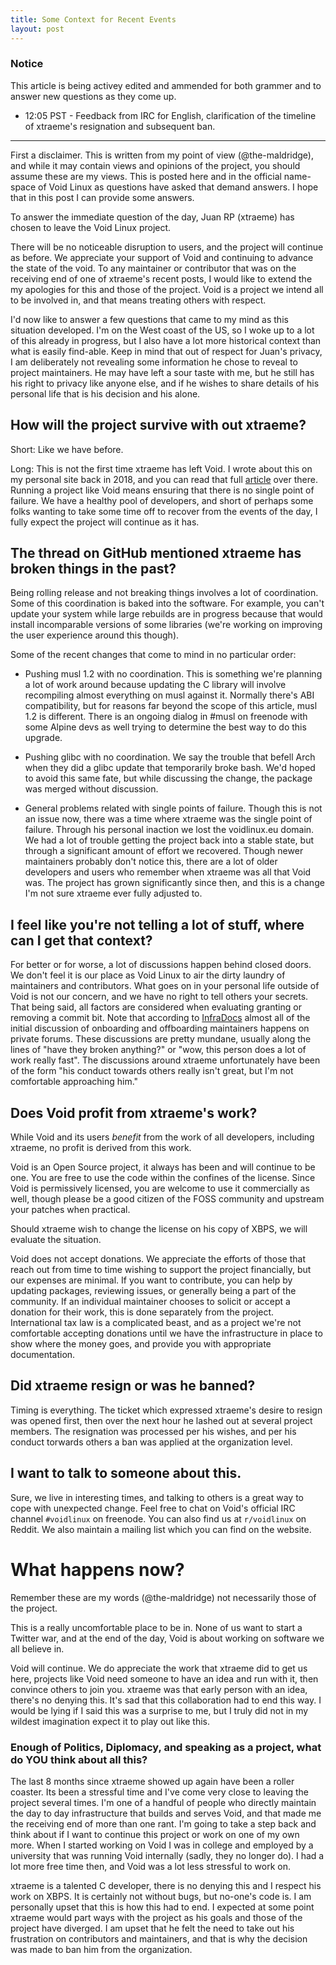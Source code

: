 ```yaml
---
title: Some Context for Recent Events
layout: post
---
```


### Notice

This article is being activey edited and ammended for both grammer and
to answer new questions as they come up.

  * 12:05 PST - Feedback from IRC for English, clarification of the
    timeline of xtraeme's resignation and subsequent ban.

---

First a disclaimer.  This is written from my point of view
(@the-maldridge), and while it may contain views and opinions of the
project, you should assume these are my views.  This is posted here
and in the official name-space of Void Linux as questions have asked
that demand answers.  I hope that in this post I can provide some
answers.

To answer the immediate question of the day, Juan RP (xtraeme) has
chosen to leave the Void Linux project.

There will be no noticeable disruption to users, and the project will
continue as before.  We appreciate your support of Void and continuing
to advance the state of the void.  To any maintainer or contributor
that was on the receiving end of one of xtraeme's recent posts, I
would like to extend the my apologies for this and those of the
project.  Void is a project we intend all to be involved in, and that
means treating others with respect.

I'd now like to answer a few questions that came to my mind as this
situation developed.  I'm on the West coast of the US, so I woke up to
a lot of this already in progress, but I also have a lot more
historical context than what is easily find-able.  Keep in mind that
out of respect for Juan's privacy, I am deliberately not revealing
some information he chose to reveal to project maintainers.  He may
have left a sour taste with me, but he still has his right to privacy
like anyone else, and if he wishes to share details of his personal
life that is his decision and his alone.

## How will the project survive with out xtraeme?

Short: Like we have before.

Long: This is not the first time xtraeme has left Void.  I wrote about
this on my personal site back in 2018, and you can read that full
[article](https://michaelwashere.net/post/2018-11-28-enobdfl/) over
there.  Running a project like Void means ensuring that there is no
single point of failure.  We have a healthy pool of developers, and
short of perhaps some folks wanting to take some time off to recover
from the events of the day, I fully expect the project will continue
as it has.

## The thread on GitHub mentioned xtraeme has broken things in the past?

Being rolling release and not breaking things involves a lot of
coordination.  Some of this coordination is baked into the software.
For example, you can't update your system while large rebuilds are in
progress because that would install incomparable versions of some
libraries (we're working on improving the user experience around this
though).

Some of the recent changes that come to mind in no particular order:

  * Pushing musl 1.2 with no coordination.  This is something we're
    planning a lot of work around because updating the C library will
    involve recompiling almost everything on musl against it.
    Normally there's ABI compatibility, but for reasons far beyond the
    scope of this article, musl 1.2 is different.  There is an ongoing
    dialog in #musl on freenode with some Alpine devs as well trying
    to determine the best way to do this upgrade.

  * Pushing glibc with no coordination.  We say the trouble that
    befell Arch when they did a glibc update that temporarily broke
    bash.  We'd hoped to avoid this same fate, but while discussing
    the change, the package was merged without discussion.

  * General problems related with single points of failure.  Though
    this is not an issue now, there was a time where xtraeme was the
    single point of failure.  Through his personal inaction we lost
    the voidlinux.eu domain.  We had a lot of trouble getting the
    project back into a stable state, but through a significant amount
    of effort we recovered.  Though newer maintainers probably don't
    notice this, there are a lot of older developers and users who
    remember when xtraeme was all that Void was.  The project has
    grown significantly since then, and this is a change I'm not sure
    xtraeme ever fully adjusted to.

## I feel like you're not telling a lot of stuff, where can I get that context?

For better or for worse, a lot of discussions happen behind closed
doors.  We don't feel it is our place as Void Linux to air the dirty
laundry of maintainers and contributors.  What goes on in your
personal life outside of Void is not our concern, and we have no right
to tell others your secrets.  That being said, all factors are
considered when evaluating granting or removing a commit bit.  Note
that according to [InfraDocs](https://infradocs.voidlinux.org) almost
all of the initial discussion of onboarding and offboarding
maintainers happens on private forums.  These discussions are pretty
mundane, usually along the lines of "have they broken anything?" or
"wow, this person does a lot of work really fast".  The discussions
around xtraeme unfortunately have been of the form "his conduct
towards others really isn't great, but I'm not comfortable approaching
him."

## Does Void profit from xtraeme's work?

While Void and its users *benefit* from the work of all developers,
including xtraeme, no profit is derived from this work.

Void is an Open Source project, it always has been and will continue
to be one.  You are free to use the code within the confines of the
license.  Since Void is permissively licensed, you are welcome to use
it commercially as well, though please be a good citizen of the FOSS
community and upstream your patches when practical.

Should xtraeme wish to change the license on his copy of XBPS, we will
evaluate the situation.

Void does not accept donations.  We appreciate the efforts of those
that reach out from time to time wishing to support the project
financially, but our expenses are minimal.  If you want to contribute,
you can help by updating packages, reviewing issues, or generally
being a part of the community.  If an individual maintainer chooses to
solicit or accept a donation for their work, this is done separately
from the project.  International tax law is a complicated beast, and
as a project we're not comfortable accepting donations until we have
the infrastructure in place to show where the money goes, and provide
you with appropriate documentation.

## Did xtraeme resign or was he banned?

Timing is everything.  The ticket which expressed xtraeme's desire to
resign was opened first, then over the next hour he lashed out at
several project members.  The resignation was processed per his
wishes, and per his conduct torwards others a ban was applied at the
organization level.

## I want to talk to someone about this.

Sure, we live in interesting times, and talking to others is a great
way to cope with unexpected change.  Feel free to chat on Void's
official IRC channel `#voidlinux` on freenode.  You can also find us
at `r/voidlinux` on Reddit.  We also maintain a mailing list which you
can find on the website.

# What happens now?

Remember these are my words (@the-maldridge) not necessarily those of
the project.

This is a really uncomfortable place to be in.  None of us want to
start a Twitter war, and at the end of the day, Void is about working
on software we all believe in.

Void will continue.  We do appreciate the work that xtraeme did to get
us here, projects like Void need someone to have an idea and run with
it, then convince others to join you.  xtraeme was that early person
with an idea, there's no denying this.  It's sad that this
collaboration had to end this way.  I would be lying if I said this
was a surprise to me, but I truly did not in my wildest imagination
expect it to play out like this.

### Enough of Politics, Diplomacy, and speaking as a project, what do YOU think about all this?

The last 8 months since xtraeme showed up again have been a roller
coaster.  Its been a stressful time and I've come very close to
leaving the project several times.  I'm one of a handful of people who
directly maintain the day to day infrastructure that builds and serves
Void, and that made me the receiving end of more than one rant.  I'm
going to take a step back and think about if I want to continue this
project or work on one of my own more.  When I started working on Void
I was in college and employed by a university that was running Void
internally (sadly, they no longer do).  I had a lot more free time
then, and Void was a lot less stressful to work on.

xtraeme is a talented C developer, there is no denying this and I
respect his work on XBPS.  It is certainly not without bugs, but
no-one's code is.  I am personally upset that this is how this had to
end.  I expected at some point xtraeme would part ways with the
project as his goals and those of the project have diverged.  I am
upset that he felt the need to take out his frustration on
contributors and maintainers, and that is why the decision was made to
ban him from the organization.

